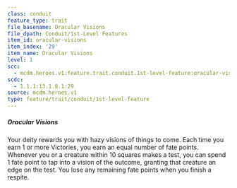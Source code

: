 ```yaml
---
class: conduit
feature_type: trait
file_basename: Oracular Visions
file_dpath: Conduit/1st-Level Features
item_id: oracular-visions
item_index: '29'
item_name: Oracular Visions
level: 1
scc:
  - mcdm.heroes.v1:feature.trait.conduit.1st-level-feature:oracular-visions
scdc:
  - 1.1.1:13.1.8.1:29
source: mcdm.heroes.v1
type: feature/trait/conduit/1st-level-feature
---
```


##### Oracular Visions

Your deity rewards you with hazy visions of things to come. Each time you earn 1 or more Victories, you earn an equal number of fate points. Whenever you or a creature within 10 squares makes a test, you can spend 1 fate point to tap into a vision of the outcome, granting that creature an edge on the test. You lose any remaining fate points when you finish a respite.
